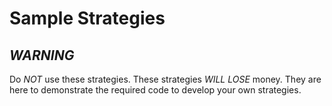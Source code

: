 # Sample Strategies

## *WARNING*

Do *NOT* use these strategies.  These strategies *WILL LOSE* money.  They are here to demonstrate the required code to develop your own strategies.
